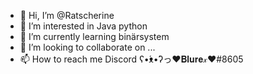 - 👋 Hi, I’m @Ratscherine
- 👀 I’m interested in Java python
- 🌱 I’m currently learning binärsystem
- 💞️ I’m looking to collaborate on ...
- 📫 How to reach me Discord ʕ•́ᴥ•̀ʔっ♥𝐁𝐥𝐮𝐫𝐞𝓍♥#8605

<!---
Ratscherine/Ratscherine is a ✨ special ✨ repository because its `README.md` (this file) appears on your GitHub profile.
You can click the Preview link to take a look at your changes.
--->

